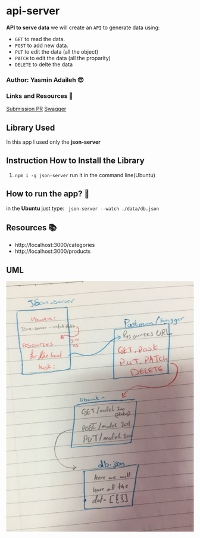 # api-server


**API to serve data**
we will create an `API` to generate data using:
* `GET` to read the data.
* `POST` to add new data.
* `PUT` to edit the data (all the object)
* `PATCH` to edit the data (all the proparity)
* `DELETE` to delte the data

### Author: Yasmin Adaileh :sunglasses:

### Links and Resources :paperclip:

[Submission PR](https://github.com/yasmin-401-advanced-javascript/api-server/pull/1)
[Swagger](https://app.swaggerhub.com/apis/yasminadaileh1/API-server/0.1)

## Library Used

In this app I used only the **json-server**

## Instruction How to Install the Library

1. `npm i -g json-server` run it in the command line(Ubuntu)



## How to run the app? :runner:

in the **Ubuntu** just type:
` json-server --watch ./data/db.json`

## Resources :books:
  - http://localhost:3000/categories
  - http://localhost:3000/products


## UML

![UML](./img/uml.jpg)